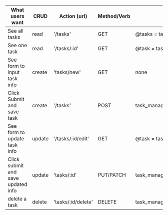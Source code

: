 What users want | CRUD | Action (url) | Method/Verb | Data Prep | Redirect/Render | View | built?
--- | --- | ---| --- | --- | --- | --- | ---
See all tasks | read | '/tasks' | GET | @tasks = task_manager.all | render | :index | yes
See one task | read | '/tasks/:id' | GET | @task = task_manager.find(id) | render | :show | yes
See form to input task info | create | 'tasks/new' | GET | none | render | :new | yes
Click Submit and save task | create | '/tasks' | POST | task_manager. create(params[:task]) | redirect | '/tasks/:id' | yes
See form to update task info | update | '/tasks/:id/edit' | GET | @task = task_manager.find(id) | render | :edit | yes
Click submit and save updated info | update | 'tasks/:id' | PUT/PATCH | task_manager.update(params[tasks].id) | redirect | '/tasks/:id' | yes
delete a task | delete | 'tasks/:id/delete' | DELETE | task_manager.delete(id) | redirect | '/tasks' | no
